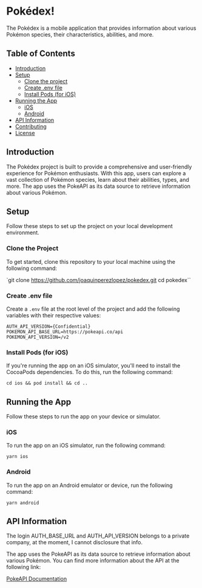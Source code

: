 # Pokédex!

The Pokédex is a mobile application that provides information about various Pokémon species, their characteristics, abilities, and more.

## Table of Contents
- [Introduction](#introduction)
- [Setup](#setup)
  - [Clone the project](#clone-the-project)
  - [Create .env file](#create-env-file)
  - [Install Pods (for iOS)](#install-pods-for-ios)
- [Running the App](#running-the-app)
  - [iOS](#ios)
  - [Android](#android)
- [API Information](#api-information)
- [Contributing](#contributing)
- [License](#license)

## Introduction
The Pokédex project is built to provide a comprehensive and user-friendly experience for Pokémon enthusiasts. With this app, users can explore a vast collection of Pokémon species, learn about their abilities, types, and more. The app uses the PokeAPI as its data source to retrieve information about various Pokémon.

## Setup
Follow these steps to set up the project on your local development environment.

### Clone the Project
To get started, clone this repository to your local machine using the following command:

`git clone https://github.com/joaquinperezlopez/pokedex.git
cd pokedex``


### Create .env file
Create a `.env` file at the root level of the project and add the following variables with their respective values:

```AUTH_BASE_URL={Confidential}
AUTH_API_VERSION={Confidential}
POKEMON_API_BASE_URL=https://pokeapi.co/api
POKEMON_API_VERSION=/v2
```

### Install Pods (for iOS)
If you're running the app on an iOS simulator, you'll need to install the CocoaPods dependencies. To do this, run the following command:

`cd ios && pod install && cd ..`


## Running the App
Follow these steps to run the app on your device or simulator.

### iOS
To run the app on an iOS simulator, run the following command:

`yarn ios`


### Android
To run the app on an Android emulator or device, run the following command:

`yarn android`


## API Information

The login AUTH_BASE_URL and AUTH_API_VERSION belongs to a private company, at the moment, I cannot disclosure that info.

The app uses the PokeAPI as its data source to retrieve information about various Pokémon. You can find more information about the API at the following link:

[PokeAPI Documentation](https://pokeapi.co/docs/v2)